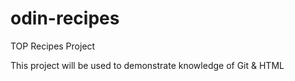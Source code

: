 # odin-recipes
TOP Recipes Project

This project will be used to demonstrate knowledge of Git & HTML